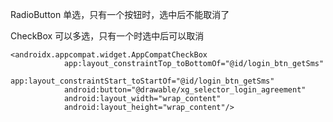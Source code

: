 
RadioButton
单选，只有一个按钮时，选中后不能取消了

CheckBox 可以多选，只有一个时选中后可以取消
```
<androidx.appcompat.widget.AppCompatCheckBox
            app:layout_constraintTop_toBottomOf="@id/login_btn_getSms"
            app:layout_constraintStart_toStartOf="@id/login_btn_getSms"
            android:button="@drawable/xg_selector_login_agreement"
            android:layout_width="wrap_content"
            android:layout_height="wrap_content"/>
```